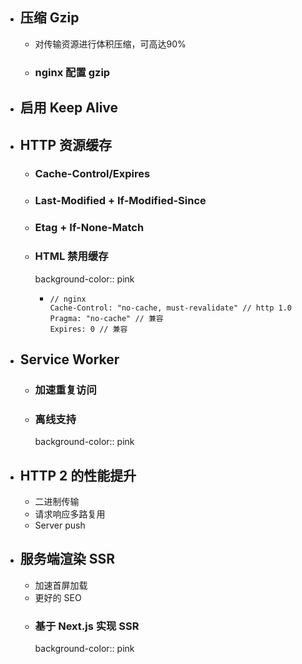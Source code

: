 - ## 压缩 Gzip
	- 对传输资源进行体积压缩，可高达90%
	- ### nginx 配置 gzip
- ## 启用 Keep Alive
- ## HTTP 资源缓存
	- ### Cache-Control/Expires
	- ### Last-Modified + If-Modified-Since
	- ### Etag + If-None-Match
	- ### HTML 禁用缓存
	  background-color:: pink
		- ```
		  // nginx
		  Cache-Control: "no-cache, must-revalidate" // http 1.0
		  Pragma: "no-cache" // 兼容
		  Expires: 0 // 兼容
		  ```
- ## Service Worker
	- ### 加速重复访问
	- ### 离线支持
	  background-color:: pink
- ## HTTP 2 的性能提升
	- 二进制传输
	- 请求响应多路复用
	- Server push
- ## 服务端渲染 SSR
	- 加速首屏加载
	- 更好的 SEO
	- ### 基于 Next.js 实现 SSR
	  background-color:: pink